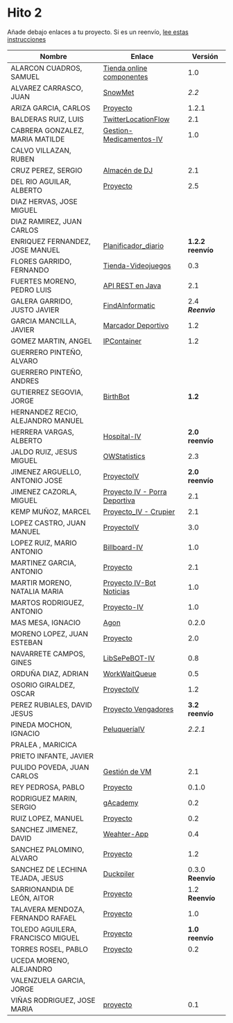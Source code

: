 # Hito 2

Añade debajo enlaces a tu proyecto. Si es un
reenvío,
[lee estas instrucciones](http://jj.github.io/IV/documentos/proyecto/Reenvios)

| Nombre | Enlace | Versión |
|--------|--------|---------|
| ALARCON CUADROS, SAMUEL| [Tienda online componentes](https://github.com/kaizensamuel/proyecto-IV-18-19)| 1.0 |
| ALVAREZ CARRASCO, JUAN|[SnowMet](https://github.com/vaderrama/Proyecto-IV) | *2.2* |
| ARIZA GARCIA, CARLOS|[Proyecto](https://github.com/AGCarlos/IV_1819_Proyecto) |1.2.1 |
| BALDERAS RUIZ, LUIS| [TwitterLocationFlow](https://github.com/luisbalru/TwitterLocationFlow) | 2.1 |
| CABRERA GONZALEZ, MARIA MATILDE|[Gestion-Medicamentos-IV](https://github.com/mati3/Gestion-Medicamentos-IV) |1.0 |
| CALVO VILLAZAN, RUBEN| | |
| CRUZ PEREZ, SERGIO|[Almacén de DJ](https://github.com/SergioCruzPerez/InfraestructuraVirtual) | 2.1 |
| DEL RIO AGUILAR, ALBERTO| [Proyecto](https://github.com/berbus/proyectoIV) | 2.5 |
| DIAZ HERVAS, JOSE MIGUEL| | |
| DIAZ RAMIREZ, JUAN CARLOS| | |
| ENRIQUEZ FERNANDEZ, JOSE MANUEL| [Planificador_diario](https://github.com/jomaenfe/Planificador_diario-IV1819) | **1.2.2 reenvío** |
| FLORES GARRIDO, FERNANDO| [Tienda-Videojuegos](https://github.com/FFGFER/Proyecto-IV) | 0.3 |
| FUERTES MORENO, PEDRO LUIS|[API REST en Java](https://github.com/pedroluisfuertes/iv-proyecto)|2.1|
| GALERA GARRIDO, JUSTO JAVIER|[FindAInformatic](https://github.com/JotaGalera/FindAInformatic) | 2.4 ***Reenvio*** |
| GARCIA MANCILLA, JAVIER|[Marcador Deportivo](https://github.com/JaviMancilla/MarcadorDeportivo_IV1819) | 1.2 |
| GOMEZ MARTIN, ANGEL| [IPContainer](https://github.com/harvestcore/IPContainer) | 1.2 |
| GUERRERO PINTEÑO, ALVARO| | |
| GUERRERO PINTEÑO, ANDRES| | |
| GUTIERREZ SEGOVIA, JORGE| [BirthBot](https://github.com/Saytes/BirthBot) | **1.2** |
| HERNANDEZ RECIO, ALEJANDRO MANUEL| | |
| HERRERA VARGAS, ALBERTO|[Hospital-IV](https://github.com/alberturria/Hospital) | **2.0 reenvío** |
| JALDO RUIZ, JESUS MIGUEL| [OWStatistics](https://github.com/JmZero/Proyecto-IV) | 2.3 |
| JIMENEZ ARGUELLO, ANTONIO JOSE|[ProyectoIV](https://github.com/antonioJ95/ProyectoIV)|**2.0 reenvío** |
| JIMENEZ CAZORLA, MIGUEL| [Proyecto IV - Porra Deportiva](https://github.com/iMiguel10/Proyecto-IV-Porra-Deportiva-)  | 2.1 |
| KEMP MUÑOZ, MARCEL| [Proyecto_IV - Crupier](https://github.com/MarcelKemp/Proyecto_IV-Dealer) | 2.1 |
| LOPEZ CASTRO, JUAN MANUEL|[ProyectoIV](https://github.com/juanmaLC/ProyectoIV) |3.0 |
| LOPEZ RUIZ, MARIO ANTONIO|[Billboard-IV](https://github.com/marioanloru/Billboard-IV) | 1.0 |
| MARTINEZ GARCIA, ANTONIO| [Proyecto](https://github.com/antoniomg89/Project-Z) | 2.1 |
| MARTIR MORENO, NATALIA MARIA|[Proyecto IV-Bot Noticias](https://github.com/natalia2911/ProyectoIV-BOT) |1.0 |
| MARTOS RODRIGUEZ, ANTONIO|[Proyecto-IV](https://github.com/toniMR/Proyecto-IV) |1.0 |
| MAS MESA, IGNACIO | [Agon](https://github.com/cronos2/Agon) | 0.2.0 |
| MORENO LOPEZ, JUAN ESTEBAN| [Proyecto](https://github.com/juaneml/IV_1819_Proyecto) |2.0 |
| NAVARRETE CAMPOS, GINES|[LibSePeBOT-IV](https://github.com/GinesNC/LibSePeBOT-IV) |0.8 |
| ORDUÑA DIAZ, ADRIAN| [WorkWaitQueue](https://github.com/adriordi/proyectoIV) | 0.5 |
| OSORIO GIRALDEZ, OSCAR|[ProyectoIV](https://github.com/widowert/ProyectoIV)|1.2|
| PEREZ RUBIALES, DAVID JESUS| [Proyecto Vengadores](https://github.com/Davidj231996/Proyecto-Vengadores)|**3.2 reenvío**|
| PINEDA MOCHON, IGNACIO| [PeluqueríaIV](https://github.com/nachop97m/PeluqueriaIV)|*2.2.1*|
| PRALEA , MARICICA| | |
| PRIETO INFANTE, JAVIER| | |
| PULIDO POVEDA, JUAN CARLOS| [Gestión de VM](https://github.com/jcpulido97/ProyectoIV) | 2.1 |
| REY PEDROSA, PABLO|[Proyecto](https://github.com/PFeynman/proyecto-iv) | 0.1.0|
| RODRIGUEZ MARIN, SERGIO|[gAcademy](https://github.com/pavocejudo/ProyectoIV) | 0.2 |
| RUIZ LOPEZ, MANUEL | [Proyecto](https://github.com/manoliot/tiempo-aemet-bot) | 0.2 |
| SANCHEZ JIMENEZ, DAVID| [Weahter-App](https://github.com/Koltharius/Weather_App) | 0.4 |
| SANCHEZ PALOMINO, ALVARO| [Proyecto](https://github.com/Alvarosanpal/Proyecto_IV) | 1.2 |
| SANCHEZ DE LECHINA TEJADA, JESUS| [Duckpiler](https://github.com/jojelupipa/Duckpiler) |0.3.0 **Reenvío** |
| SARRIONANDIA DE LEÓN, AITOR|[Proyecto](https://github.com/aitorSDL/proyecto-iv-1819)|1.2 **Reenvío**|
| TALAVERA MENDOZA, FERNANDO RAFAEL| [Proyecto](https://github.com/Thejokeri/IV-18-19-Proyecto) | 1.0 |
| TOLEDO AGUILERA, FRANCISCO MIGUEL| [Proyecto](https://github.com/maikeltoledo/IV-18-19-Proyecto) | **1.0 reenvío** |
| TORRES ROSEL, PABLO| [Proyecto](https://github.com/pablotr9/SimuladorBolsa-IV1819) | 0.2 |
| UCEDA MORENO, ALEJANDRO| | |
| VALENZUELA GARCIA, JORGE| | |
| VIÑAS RODRIGUEZ, JOSE MARIA | [proyecto](https://github.com/joseviro/ProyectoTPV) | 0.1 |
